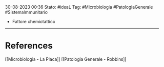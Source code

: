 30-08-2023 00:36
Stato: #ideaL
Tag: #Microbiologia #PatologiaGenerale #SistemaImmunitario 

- Fattore chemiotattico


---
# References
[[Microbiologia - La Placa]]
[[Patologia Generale - Robbins]]